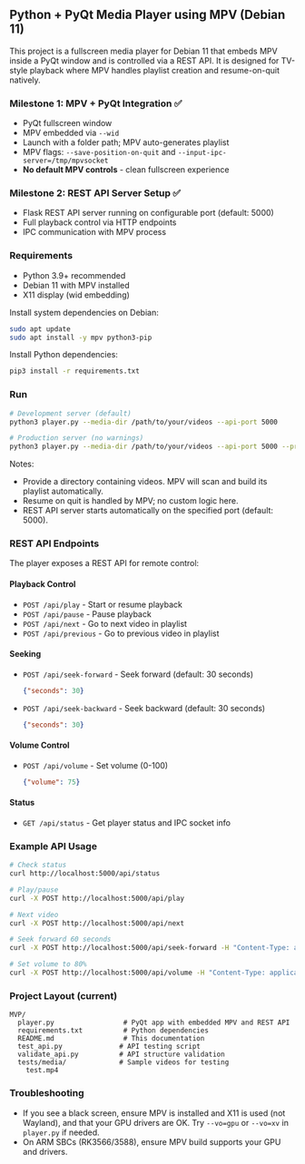 ## Python + PyQt Media Player using MPV (Debian 11)

This project is a fullscreen media player for Debian 11 that embeds MPV inside a PyQt window and is controlled via a REST API. It is designed for TV-style playback where MPV handles playlist creation and resume-on-quit natively.

### Milestone 1: MPV + PyQt Integration ✅
- PyQt fullscreen window
- MPV embedded via `--wid`
- Launch with a folder path; MPV auto-generates playlist
- MPV flags: `--save-position-on-quit` and `--input-ipc-server=/tmp/mpvsocket`
- **No default MPV controls** - clean fullscreen experience

### Milestone 2: REST API Server Setup ✅
- Flask REST API server running on configurable port (default: 5000)
- Full playback control via HTTP endpoints
- IPC communication with MPV process

### Requirements
- Python 3.9+ recommended
- Debian 11 with MPV installed
- X11 display (wid embedding)

Install system dependencies on Debian:
```bash
sudo apt update
sudo apt install -y mpv python3-pip
```

Install Python dependencies:
```bash
pip3 install -r requirements.txt
```

### Run
```bash
# Development server (default)
python3 player.py --media-dir /path/to/your/videos --api-port 5000

# Production server (no warnings)
python3 player.py --media-dir /path/to/your/videos --api-port 5000 --production-server
```

Notes:
- Provide a directory containing videos. MPV will scan and build its playlist automatically.
- Resume on quit is handled by MPV; no custom logic here.
- REST API server starts automatically on the specified port (default: 5000).

### REST API Endpoints

The player exposes a REST API for remote control:

#### Playback Control
- `POST /api/play` - Start or resume playback
- `POST /api/pause` - Pause playback  
- `POST /api/next` - Go to next video in playlist
- `POST /api/previous` - Go to previous video in playlist

#### Seeking
- `POST /api/seek-forward` - Seek forward (default: 30 seconds)
  ```json
  {"seconds": 30}
  ```
- `POST /api/seek-backward` - Seek backward (default: 30 seconds)
  ```json
  {"seconds": 30}
  ```

#### Volume Control
- `POST /api/volume` - Set volume (0-100)
  ```json
  {"volume": 75}
  ```

#### Status
- `GET /api/status` - Get player status and IPC socket info

### Example API Usage
```bash
# Check status
curl http://localhost:5000/api/status

# Play/pause
curl -X POST http://localhost:5000/api/play

# Next video
curl -X POST http://localhost:5000/api/next

# Seek forward 60 seconds
curl -X POST http://localhost:5000/api/seek-forward -H "Content-Type: application/json" -d '{"seconds": 60}'

# Set volume to 80%
curl -X POST http://localhost:5000/api/volume -H "Content-Type: application/json" -d '{"volume": 80}'
```

### Project Layout (current)
```
MVP/
  player.py                 # PyQt app with embedded MPV and REST API
  requirements.txt          # Python dependencies
  README.md                 # This documentation
  test_api.py              # API testing script
  validate_api.py          # API structure validation
  tests/media/             # Sample videos for testing
    test.mp4
```

### Troubleshooting
- If you see a black screen, ensure MPV is installed and X11 is used (not Wayland), and that your GPU drivers are OK. Try `--vo=gpu` or `--vo=xv` in `player.py` if needed.
- On ARM SBCs (RK3566/3588), ensure MPV build supports your GPU and drivers.


